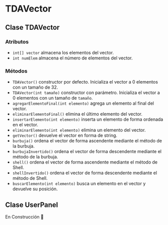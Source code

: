 # TDAVector
## Clase TDAVector
### Atributos
* `int[] vector` almacena los elementos del vector.
* `int numElem` almacena el número de elementos del vector.

### Métodos
* `TDAVector()` constructor por defecto. Inicializa el vector a 0 elementos con un tamaño de 32.
* `TDAVector(int tamaño)` constructor con parámetro. Inicializa el vector a 0 elementos con un tamaño de `tamaño`.
* `agregarElementoFinal(int elemento)` agrega un elemento al final del vector.
* `eliminarElementoFinal()` elimina el último elemento del vector.
* `insertarElemento(int elemento)` inserta un elemento de forma ordenada en el vector.
* `eliminarElemento(int elemento)` elimina un elemento del vector.
* `getVector()` devuelve el vector en forma de string.
* `burbuja()` ordena el vector de forma ascendente mediante el método de la burbuja.
* `burbujaInvertido()` ordena el vector de forma descendente mediante el método de la burbuja.
* `shell()` ordena el vector de forma ascendente mediante el método de Shell.
* `shellInvertido()` ordena el vector de forma descendente mediante el método de Shell.
* `buscarElemento(int elemento)` busca un elemento en el vector y devuelve su posición.

## Clase UserPanel

En Construcción 🚧